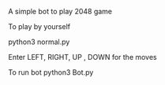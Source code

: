 A simple bot to play 2048 game


To play by yourself

python3 normal.py

Enter LEFT, RIGHT, UP , DOWN for the moves



To run bot 
python3 Bot.py
